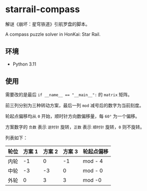 # starrail-compass

解谜《崩坏：星穹铁道》引航罗盘的脚本。

A compass puzzle solver in HonKai: Star Rail.

## 环境

- Python 3.11

## 使用

需要改的是最后 `if __name__ == "__main__":` 的 `matrix` 矩阵。

前三列分别为三种转动方案，最后一列 `mod` 减号后的数字为当前刻度。

轮起点偏移均从 `0` 开始，顺时针方向数偏移量，每 `60°` 为一个偏移。

方案数字的 `负数` 表示 `逆时针` 旋转，`正数` 表示 `顺时针` 旋转，`0` 则不旋转。

列表如下：

| 轮位 | 方案 1 | 方案 2 | 方案 3 | 轮起点偏移   |
|----|------|------|------|---------|
| 内轮 | -1   | 0    | -1   | mod - 4 |
| 中轮 | -3   | -3   | 0    | mod - 0 |
| 外轮 | 0    | 3    | 3    | mod -0  |
